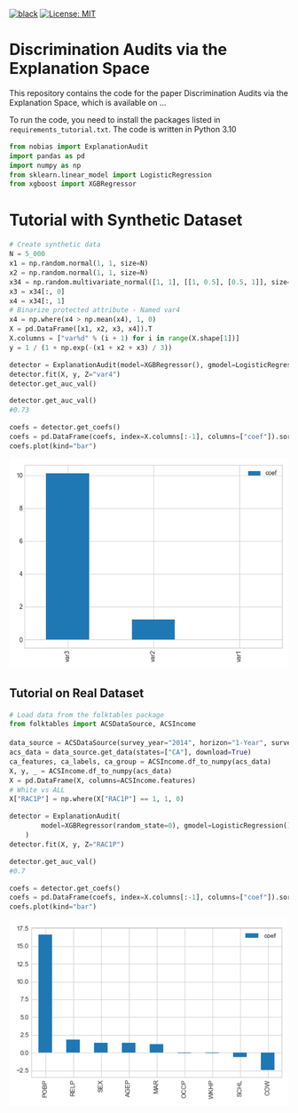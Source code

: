 [![black](https://img.shields.io/badge/code%20style-black-000000.svg?style=plastic)](https://github.com/psf/black)
[![License: MIT](https://img.shields.io/badge/License-MIT-blue.svg?color=g&style=plastic)](https://opensource.org/licenses/MIT)

# Discrimination Audits via the Explanation Space


This repository contains the code for the paper Discrimination Audits via the Explanation Space, which is available on ...




To run the code, you need to install the packages listed in `requirements_tutorial.txt`. The code is written in Python 3.10
```python
from nobias import ExplanationAudit
import pandas as pd
import numpy as np
from sklearn.linear_model import LogisticRegression
from xgboost import XGBRegressor
```


# Tutorial with Synthetic Dataset

```python
# Create synthetic data
N = 5_000
x1 = np.random.normal(1, 1, size=N)
x2 = np.random.normal(1, 1, size=N)
x34 = np.random.multivariate_normal([1, 1], [[1, 0.5], [0.5, 1]], size=N)
x3 = x34[:, 0]
x4 = x34[:, 1]
# Binarize protected attribute - Named var4
x4 = np.where(x4 > np.mean(x4), 1, 0)
X = pd.DataFrame([x1, x2, x3, x4]).T
X.columns = ["var%d" % (i + 1) for i in range(X.shape[1])]
y = 1 / (1 + np.exp(-(x1 + x2 + x3) / 3))
```

```python
detector = ExplanationAudit(model=XGBRegressor(), gmodel=LogisticRegression())
detector.fit(X, y, Z="var4")
detector.get_auc_val()
```

```python
detector.get_auc_val()
#0.73
```
```python
coefs = detector.get_coefs()
coefs = pd.DataFrame(coefs, index=X.columns[:-1], columns=["coef"]).sort_values("coef", ascending=False)
coefs.plot(kind="bar")
```

<p align="center">
  <img width="616" src="https://raw.githubusercontent.com/cmougan/xAIAuditing/master/images/coefs_synth.png" />
</p>

## Tutorial on Real Dataset
```python
# Load data from the folktables package
from folktables import ACSDataSource, ACSIncome

data_source = ACSDataSource(survey_year="2014", horizon="1-Year", survey="person")
acs_data = data_source.get_data(states=["CA"], download=True)
ca_features, ca_labels, ca_group = ACSIncome.df_to_numpy(acs_data)
X, y, _ = ACSIncome.df_to_numpy(acs_data)
X = pd.DataFrame(X, columns=ACSIncome.features)
# White vs ALL
X["RAC1P"] = np.where(X["RAC1P"] == 1, 1, 0)
```

```python
detector = ExplanationAudit(
        model=XGBRegressor(random_state=0), gmodel=LogisticRegression()
    )
detector.fit(X, y, Z="RAC1P")
```

```python
detector.get_auc_val()
#0.7
```
```python
coefs = detector.get_coefs()
coefs = pd.DataFrame(coefs, index=X.columns[:-1], columns=["coef"]).sort_values("coef", ascending=False)
coefs.plot(kind="bar")
```

<p align="center">
  <img width="616" src="https://raw.githubusercontent.com/cmougan/xAIAuditing/master/images/coefs_real.png" />
</p>
